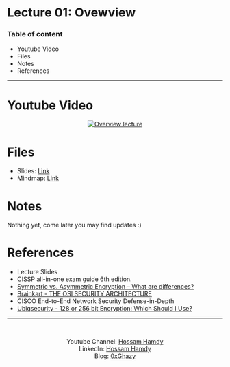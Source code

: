 # Lecture 01: Ovewview

### Table of content
- Youtube Video
- Files
- Notes
- References

---


# Youtube Video

<div align="center">

[![Overview lecture](https://img.youtube.com/vi/z8Z0ngfty_M/0.jpg)](https://www.youtube.com/watch?v=z8Z0ngfty_M)

</div>


# Files
- Slides: [Link](https://drive.google.com/file/d/1fD_rR34K193fVjWRc2QZG6mpBV1e7eNL/view?usp=sharing)
- Mindmap: [Link](https://drive.google.com/file/d/1E0MvQkvSalfr_1xQPPYJSYODCcqbgZpm/view?usp=sharing)

<div align="center">

</div>

# Notes
Nothing yet, come later you may find updates :)


# References
- Lecture Slides
- CISSP all-in-one exam guide 6th edition.
- [Symmetric vs. Asymmetric Encryption – What are differences?](https://www.ssl2buy.com/wiki/symmetric-vs-asymmetric-encryption-what-are-differences)
- [Brainkart - THE OSI SECURITY ARCHITECTURE](https://www.brainkart.com/article/The-OSI-Security-Architecture_8337/)
- CISCO End-to-End Network Security Defense-in-Depth
- [Ubiqsecurity - 128 or 256 bit Encryption: Which Should I Use?](https://www.ubiqsecurity.com/ja-jp/blog/128bit-or-256bit-encryption-which-to-use/)
---

<br>
<div align="center">

Youtube Channel: [Hossam Hamdy](https://www.youtube.com/channel/UCePX533CZyOpMyGGZqxJtAg) <br>
LinkedIn: [Hossam Hamdy](https://www.linkedin.com/in/h0ssamhamdy/)<br>
Blog: [0xGhazy](https://0xghazy.wordpress.com)
</div>